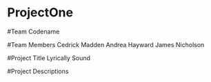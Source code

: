 # ProjectOne
#Team Codename

#Team Members 
Cedrick Madden
Andrea Hayward
James Nicholson

#Project Title
Lyrically Sound

#Project Descriptions
